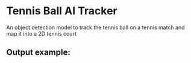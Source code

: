 # Tennis Ball AI Tracker
An object detection model to track the tennis ball on a tennis match and map it into a 2D tennis court

## Output example:



